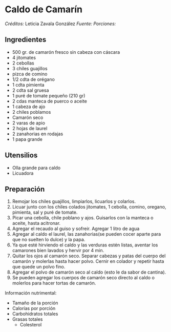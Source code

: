 # Caldo de Camarín

*Créditos:* Leticia Zavala González
*Fuente:*
*Porciones:*


## Ingredientes

- 500 gr. de camarón fresco sin cabeza con cáscara
- 4 jitomates
- 2 cebollas
- 3 chiles guajillos
- pizca de comino
- 1/2 cdta de orégano
- 1 cdta pimienta
- 2 cdta sal gruesa
- 1 puré de tomate pequeño (210 gr)
- 2 cdas manteca de puerco o aceite
- 1 cabeza de ajo
- 2 chiles poblamos
- Camarón seco
- 2 varas de apio
- 2 hojas de laurel
- 2 zanahorias en rodajas
- 1 papa grande

## Utensilios

- Olla grande para caldo
- Licuadora

## Preparación

1. Remojar los chiles guajillos, limpiarlos, licuarlos y colarlos.
2. Licuar junto con los chiles colados jitomates, 1 cebolla, comino, oregano, pimienta, sal y puré de tomate.
3. Picar una cebolla, chile poblano y ajos. Guisarlos con la manteca o aceite, hasta acitronar. 
4. Agregar el recaudo al guiso y sofreir. Agregar 1 litro de agua
5. Agregar al caldo el laurel, las zanahorias(se pueden cocer aparte para que no suelten lo dulce) y la papa.
6. Ya que esté hirviendo el caldo y las verduras estén listas, aventar los camarones bien lavados y hervir por 4 min.
7. Quitar los ojos al camarón seco. Separar cabezas y patas del cuerpo del camarón y molerlas hasta hacer polvo. Cernir en colador y repetir hasta que quede un polvo fino.
8. Agregar el polvo de camarón seco al caldo (esto le da sabor de cantina).
9. Se pueden agregar los cuerpos de camarón seco directo al caldo o molerlos para hacer tortas de camarón.
   
Información nutrimental:

- Tamaño de la porción
- Calorías por porción
- Carbohidratos totales
- Grasas totales
  - Colesterol

